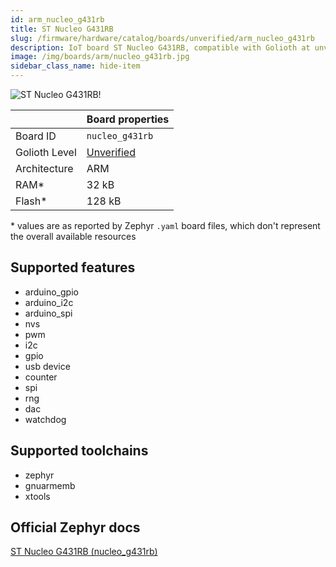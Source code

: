 ```yaml
---
id: arm_nucleo_g431rb
title: ST Nucleo G431RB
slug: /firmware/hardware/catalog/boards/unverified/arm_nucleo_g431rb
description: IoT board ST Nucleo G431RB, compatible with Golioth at unverified level.
image: /img/boards/arm/nucleo_g431rb.jpg
sidebar_class_name: hide-item
---
```


[//]: # (This is an auto-generated file, do not edit! Changes to it will be lost upon re-generation)

![ST Nucleo G431RB!](/img/boards/arm/nucleo_g431rb.jpg "ST Nucleo G431RB")

|                | Board properties     |
| -------------  | -------------------- |
| Board ID       | `nucleo_g431rb` |
| Golioth Level  | [Unverified](/firmware/hardware#unverified-boards) |
| Architecture   | ARM |
| RAM*           | 32 kB |
| Flash*         | 128 kB |

\* values are as reported by Zephyr `.yaml` board files, which don't represent the overall available resources



## Supported features

* arduino_gpio
* arduino_i2c
* arduino_spi
* nvs
* pwm
* i2c
* gpio
* usb device
* counter
* spi
* rng
* dac
* watchdog

## Supported toolchains

* zephyr
* gnuarmemb
* xtools

## Official Zephyr docs

[ST Nucleo G431RB (nucleo_g431rb)](https://docs.zephyrproject.org/3.6.0/boards/arm/nucleo_g431rb/doc/index.html)
